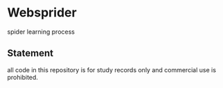 # Websprider
spider learning process
## Statement
all code in this repository is for study records only and commercial use is prohibited.

